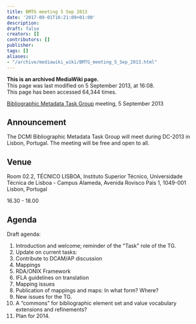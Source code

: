 ```yaml
---
title: BMTG meeting 5 Sep 2013
date: '2017-09-01T16:21:09+01:00'
description: 
draft: false
creators: []
contributors: []
publisher: 
tags: []
aliases:
- "/archive/mediawiki_wiki/BMTG_meeting_5_Sep_2013.html"
---
```


 **This is an archived MediaWiki page.**  
This page was last modified on 5 September 2013, at 16:08.  
This page has been accessed 64,344 times.

[Bibliographic Metadata Task Group](/archive/mediawiki_wiki/Bibliographic_Metadata_Task_Group "Bibliographic Metadata Task Group") meeting, 5 September 2013

## Announcement 

The DCMI Bibliographic Metadata Task Group will meet during DC-2013 in Lisbon, Portugal. The meeting will be free and open to all.

## Venue 

Room 02.2, TÉCNICO LISBOA, Instituto Superior Técnico, Universidade Técnica de Lisboa - Campus Alameda, Avenida Rovisco Pais 1, 1049-001 Lisbon, Portugal

16.30 - 18.00

## Agenda 

Draft agenda:

1. Introduction and welcome; reminder of the "Task" role of the TG.
2. Update on current tasks:
  1. Contribute to DCAM/AP discussion
  2. Mappings
  3. RDA/ONIX Framework
  4. IFLA guidelines on translation
3. Mapping issues
  1. Publication of mappings and maps: In what form? Where?
4. New issues for the TG.
  1. A “commons” for bibliographic element set and value vocabulary extensions and refinements?
5. Plan for 2014.

